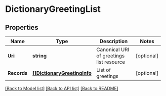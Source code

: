 # DictionaryGreetingList

## Properties
Name | Type | Description | Notes
------------ | ------------- | ------------- | -------------
**Uri** | **string** | Canonical URI of greetings list resource | [optional] 
**Records** | [**[]DictionaryGreetingInfo**](DictionaryGreetingInfo.md) | List of greetings | [optional] 

[[Back to Model list]](../README.md#documentation-for-models) [[Back to API list]](../README.md#documentation-for-api-endpoints) [[Back to README]](../README.md)


